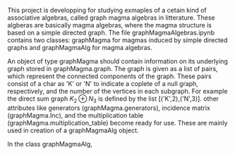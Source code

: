 This project is developping for studying exmaples of a cetain kind of associative algebras, called graph magma algebras in litterature. These algberas are basically magma algebras, where the magma structure is based on a 
simple directed graph. The file graphMagmaAlgebras.ipynb contains two classes: graphMagma for magmas induced by simple directed graphs and graphMagmaAlg for magma algebras. 

An object of type graphMagma should contain information on its underlying graph stored in graphMagma.graph. The graph is given as a list of pairs, which represent the connected components of the graph. These pairs consist of a char as 
'K' or 'N' to indicate a coplete of a null graph, respectively, and the number of the vertices in each subgraph. For example the direct sum graph $K_2\oplus N_3$ is defined by the list [('K',2),('N',3)].
other attributes like generators (graphMagma.generators), incidence matrix (graphMagma.Inc), and the multiplication table (graphMagma.multiplication_table) become ready for use. These are mainly used in creation of a graphMagmaAlg object.

In the class graphMagmaAlg, 
